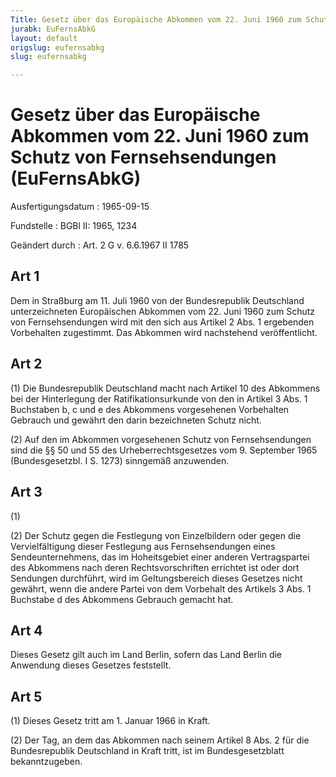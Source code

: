 ```yaml
---
Title: Gesetz über das Europäische Abkommen vom 22. Juni 1960 zum Schutz von Fernsehsendungen
jurabk: EuFernsAbkG
layout: default
origslug: eufernsabkg
slug: eufernsabkg

---
```


# Gesetz über das Europäische Abkommen vom 22. Juni 1960 zum Schutz von Fernsehsendungen (EuFernsAbkG)

Ausfertigungsdatum
:   1965-09-15

Fundstelle
:   BGBl II: 1965, 1234

Geändert durch
:   Art. 2 G v. 6.6.1967 II 1785


## Art 1

Dem in Straßburg am 11. Juli 1960 von der Bundesrepublik Deutschland
unterzeichneten Europäischen Abkommen vom 22. Juni 1960 zum Schutz von
Fernsehsendungen wird mit den sich aus Artikel 2 Abs. 1 ergebenden
Vorbehalten zugestimmt. Das Abkommen wird nachstehend veröffentlicht.


## Art 2

(1) Die Bundesrepublik Deutschland macht nach Artikel 10 des Abkommens
bei der Hinterlegung der Ratifikationsurkunde von den in Artikel 3
Abs. 1 Buchstaben b, c und e des Abkommens vorgesehenen Vorbehalten
Gebrauch und gewährt den darin bezeichneten Schutz nicht.

(2) Auf den im Abkommen vorgesehenen Schutz von Fernsehsendungen sind
die §§ 50 und 55 des Urheberrechtsgesetzes vom 9. September 1965
(Bundesgesetzbl. I S. 1273) sinngemäß anzuwenden.


## Art 3

(1)

(2) Der Schutz gegen die Festlegung von Einzelbildern oder gegen die
Vervielfältigung dieser Festlegung aus Fernsehsendungen eines
Sendeunternehmens, das im Hoheitsgebiet einer anderen Vertragspartei
des Abkommens nach deren Rechtsvorschriften errichtet ist oder dort
Sendungen durchführt, wird im Geltungsbereich dieses Gesetzes nicht
gewährt, wenn die andere Partei von dem Vorbehalt des Artikels 3 Abs.
1 Buchstabe d des Abkommens Gebrauch gemacht hat.


## Art 4

Dieses Gesetz gilt auch im Land Berlin, sofern das Land Berlin die
Anwendung dieses Gesetzes feststellt.


## Art 5

(1) Dieses Gesetz tritt am 1. Januar 1966 in Kraft.

(2) Der Tag, an dem das Abkommen nach seinem Artikel 8 Abs. 2 für die
Bundesrepublik Deutschland in Kraft tritt, ist im Bundesgesetzblatt
bekanntzugeben.

